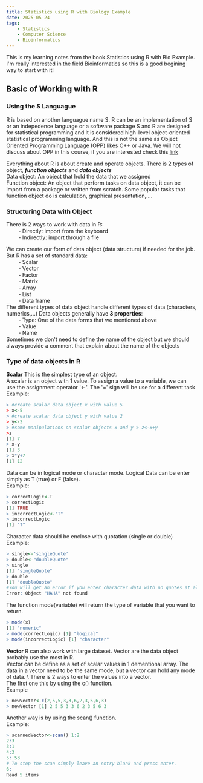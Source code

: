```yaml
---
title: Statistics using R with Biology Example
date: 2025-05-24
tags: 
    - Statistics
    - Computer Science
    - Bioinformatics
---
```

This is my learning notes from the book Statistics using R with Bio Example. 
I'm really interested in the field Bioinformatics so this is a good begining way to start with it!
## Basic of Working with R
### Using the S Languague
R is based on another languague name S.
R can be an implementation of S or an indepedence language or a software package
S and R are designed for statistical programming and it is considered high-level object-oriented statistical programming language. And this is not the same as Object Oriented Programming Language (OPP) likes C++ or Java. We will not discuss about OPP in this course, if you are interested check this [link]('https://www.techtarget.com/searchapparchitecture/definition/object-oriented-programming-OOP#:~:text=Object%2Doriented%20programming%20(OOP)%20is%20a%20computer%20programming%20model,has%20unique%20attributes%20and%20behavior.')

Everything about R is about create and operate objects. There is 2 types of object, ***function objects*** and ***data objects*** \
Data object: An object that hold the data that we assigned \
Function object: An object that perform tasks on data object, it can be import from a package or written from scratch. Some popular tasks that function object do is calculation, graphical presentation,....
### Structuring Data with Object

There is 2 ways to work with data in R: \
    &emsp;&emsp; - Directly: import from the keyboard \
    &emsp;&emsp; - Indirectly: import through a file

We can create our form of data object (data structure) if needed for the job. But R has a set of standard data: \
  &emsp;&emsp;  - Scalar \
   &emsp;&emsp; - Vector \
   &emsp;&emsp; - Factor \
   &emsp;&emsp; - Matrix \
   &emsp;&emsp; - Array \
   &emsp;&emsp; - List \
   &emsp;&emsp; - Data frame\
The different types of data object handle different types of data (characters, numerics,...)
Data objects generally have **3 properties**: \
   &emsp;&emsp; - Type: One of the data forms that we mentioned above \
   &emsp;&emsp; - Value \
   &emsp;&emsp; - Name \
Sometimes we don't need to define the name of the object but we should always provide a comment that explain about the name of the objects
### Type of data objects in R
**Scalar**
This is the simplest type of an object. \
A scalar is an object with 1 value. To assign a value to a variable, we can use the assignment operator '<-'. The '=' sign will be use for a different task \
Example:
```R
> #create scalar data object x with value 5
> x<-5
> #create scalar data object y with value 2 
> y<-2
> #some manipulations on scalar objects x and y > z<-x+y
>z
[1] 7
> x-y 
[1] 3 
> x*y+2 
[1] 12
```
Data can be in logical mode or character mode. Logical Data can be enter simply as T (true) or F (false). \
Example:
```R
> correctLogic<-T
> correctLogic
[1] TRUE
> incorrectLogic<-"T" 
> incorrectLogic
[1] "T"
```
Character data should be enclose with quotation (single or double) \
Example:
```R
> single<-'singleQuote' 
> double<-"doubleQuote" 
> single
[1] "singleQuote"
> double
[1] "doubleQuote"
#You will get an error if you enter character data with no quotes at all > tryThis<-HAHA
Error: Object "HAHA" not found
```
The function mode(variable) will return the type of variable that you want to return.
```R
> mode(x)
[1] "numeric"
> mode(correctLogic) [1] "logical"
> mode(incorrectLogic) [1] "character"
```
**Vector**
R can also work with large dataset. Vector are the data object probably use the most in R.\
Vector can be define as a set of scalar values in 1 dementional array. The data in a vector need to be the same mode, but a vector can hold any mode of data. \\
There is 2 ways to enter the values into a vector. \
The first one this by using the c() function. \
Example
```R
> newVector<-c(2,5,5,3,3,6,2,3,5,6,3)
> newVector [1] 2 5 5 3 3 6 2 3 5 6 3
```
Another way is by using the scan() function. \
Example:
```R
> scannedVector<-scan() 1:2
2:3
3:1
4:3 
5: 53
# To stop the scan simply leave an entry blank and press enter.
6:
Read 5 items
```

